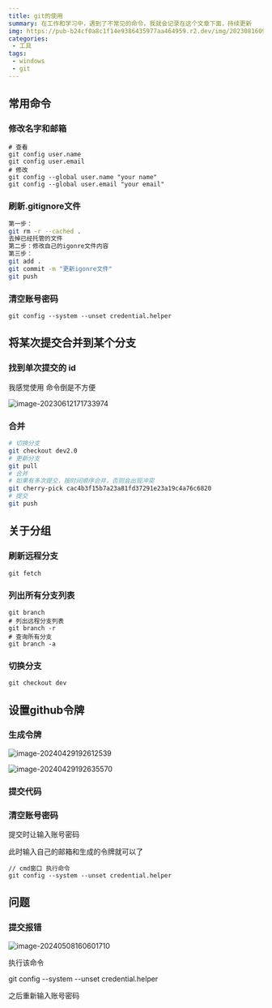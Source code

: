 ```yaml
---
title: git的使用
summary: 在工作和学习中，遇到了不常见的命令，我就会记录在这个文章下面，持续更新
img: https://pub-b24cf0a8c1f14e9386435977aa464959.r2.dev/img/20230816093602.png
categories:
 - 工具
tags:
 - windows
 - git
---
```


## 常用命令

### 修改名字和邮箱

```shell
# 查看
git config user.name
git config user.email
# 修改
git config --global user.name "your name"
git config --global user.email "your email"
```

### 刷新.gitignore文件

```sh
第一步：
git rm -r --cached .
去掉已经托管的文件
第二步：修改自己的igonre文件内容
第三步：
git add .
git commit -m "更新igonre文件"
git push
```

### 清空账号密码

```shell
git config --system --unset credential.helper
```

## 将某次提交合并到某个分支

### 找到单次提交的 id

我感觉使用 命令倒是不方便

![image-20230612171733974](https://pub-b24cf0a8c1f14e9386435977aa464959.r2.dev/img/20230612171735.png)

### 合并

```sh
# 切换分支
git checkout dev2.0
# 更新分支
git pull
# 合并 
# 如果有多次提交，按时间顺序合并，否则会出现冲突
git cherry-pick cac4b3f15b7a23a81fd37291e23a19c4a76c6820
# 提交
git push
```

## 关于分组

### 刷新远程分支

```shell
git fetch
```

### 列出所有分支列表

```shell
git branch
# 列出远程分支列表
git branch -r
# 查询所有分支
git branch -a
```

### 切换分支

```shell
git checkout dev
```

## 设置github令牌

### 生成令牌

![image-20240429192612539](https://pub-b24cf0a8c1f14e9386435977aa464959.r2.dev/img/20240429192614.png)

![image-20240429192635570](https://pub-b24cf0a8c1f14e9386435977aa464959.r2.dev/img/20240429192637.png)

### 提交代码

### 清空账号密码

提交时让输入账号密码

此时输入自己的邮箱和生成的令牌就可以了

```shell
// cmd窗口 执行命令
git config --system --unset credential.helper
```

## 问题

### 提交报错

![image-20240508160601710](https://pub-b24cf0a8c1f14e9386435977aa464959.r2.dev/img/20240508160603.png)

执行该命令

git config --system --unset credential.helper

之后重新输入账号密码
